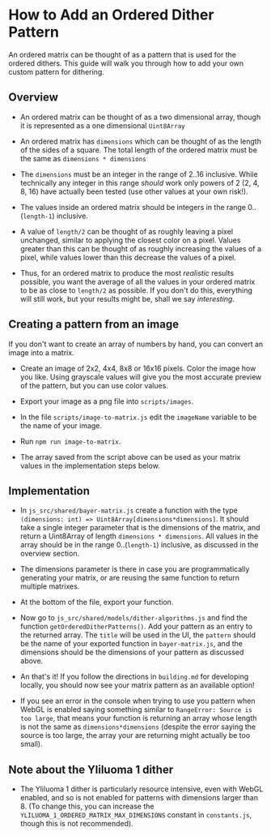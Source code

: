 # How to Add an Ordered Dither Pattern

An ordered matrix can be thought of as a pattern that is used for the ordered dithers. This guide will walk you through how to add your own custom pattern for dithering.

## Overview

* An ordered matrix can be thought of as a two dimensional array, though it is represented as a one dimensional `Uint8Array`

* An ordered matrix has `dimensions` which can be thought of as the length of the sides of a square. The total length of the ordered matrix must be the same as `dimensions * dimensions`

* The `dimensions` must be an integer in the range of 2..16 inclusive. While technically any integer in this range *should* work only powers of 2 (2, 4, 8, 16) have actually been tested (use other values at your own risk!).

* The values inside an ordered matrix should be integers in the range 0..(`length-1`) inclusive.

* A value of `length/2` can be thought of as roughly leaving a pixel unchanged, similar to applying the closest color on a pixel. Values greater than this can be thought of as roughly increasing the values of a pixel, while values lower than this decrease the values of a pixel.

* Thus, for an ordered matrix to produce the most *realistic* results possible, you want the average of all the values in your ordered matrix to be as close to `length/2` as possible. If you don't do this, everything will still work, but your results might be, shall we say *interesting*.

## Creating a pattern from an image

If you don't want to create an array of numbers by hand, you can convert an image into a matrix.

* Create an image of 2x2, 4x4, 8x8 or 16x16 pixels. Color the image how you like. Using grayscale values will give you the most accurate preview of the pattern, but you can use color values.

* Export your image as a png file into `scripts/images`.

* In the file `scripts/image-to-matrix.js` edit the `imageName` variable to be the name of your image.

* Run `npm run image-to-matrix`.

* The array saved from the script above can be used as your matrix values in the implementation steps below.

## Implementation

* In `js_src/shared/bayer-matrix.js` create a function with the type `(dimensions: int) => Uint8Array[dimensions*dimensions]`. It should take a single integer parameter that is the dimensions of the matrix, and return a Uint8Array of length `dimensions * dimensions`. All values in the array should be in the range 0..(`length-1`) inclusive, as discussed in the overview section.

* The dimensions parameter is there in case you are programmatically generating your matrix, or are reusing the same function to return multiple matrixes.

* At the bottom of the file, export your function.

* Now go to `js_src/shared/models/dither-algorithms.js` and find the function `getOrderedDitherPatterns()`. Add your pattern as an entry to the returned array. The `title` will be used in the UI, the `pattern` should be the name of your exported function in `bayer-matrix.js`, and the dimensions should be the dimensions of your pattern as discussed above.

* An that's it! If you follow the directions in `building.md` for developing locally, you should now see your matrix pattern as an available option!

* If you see an error in the console when trying to use you pattern when WebGL is enabled saying something similar to `RangeError: Source is too large`, that means your function is returning an array whose length is not the same as `dimensions*dimensions` (despite the error saying the source is too large, the array your are returning might actually be too small).

## Note about the Yliluoma 1 dither

* The Yliluoma 1 dither is particularly resource intensive, even with WebGL enabled, and so is not enabled for patterns with dimensions larger than 8. (To change this, you can increase the `YLILUOMA_1_ORDERED_MATRIX_MAX_DIMENSIONS` constant in `constants.js`, though this is not recommended).
